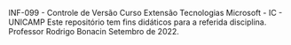 INF-099 - Controle de Versão 
Curso Extensão Tecnologias Microsoft - IC - UNICAMP 
Este repositório tem fins didáticos para a referida disciplina.
Professor Rodrigo Bonacin
Setembro de 2022.
